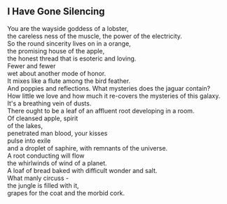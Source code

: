 I Have Gone Silencing
---------------------
You are the wayside goddess of a lobster,  
the careless ness of the muscle, the power of the electricity.  
So the round sincerity lives on in a orange,  
the promising house of the apple,  
the honest thread that is esoteric and loving.  
Fewer and fewer  
wet about another mode of honor.  
It mixes like a flute among the bird feather.  
And poppies and reflections. What mysteries does the jaguar contain?  
How little we love and how much it re-covers the mysteries of this galaxy.  
It's a breathing vein of dusts.  
There ought to be a leaf of an affluent root developing in a room.  
Of cleansed apple, spirit  
of the lakes,  
penetrated man blood, your kisses  
pulse into exile  
and a droplet of saphire, with remnants of the universe.  
A root conducting will flow  
the whirlwinds of wind of a planet.  
A loaf of bread baked with difficult wonder and salt.  
What manly circuss -  
the jungle is filled with it,  
grapes for the coat and the morbid cork.  
